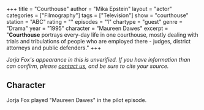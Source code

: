 +++
title = "Courthouse"
author = "Mika Epstein"
layout = "actor"
categories = ["Filmography"]
tags = ["Television"]
show = "courthouse"
station = "ABC"
rating = ""
episodes = "1"
chartype = "guest"
genre = "Drama"
year = "1995"
character = "Maureen Dawes"
excerpt = "<strong>Courthouse</strong> portrays every-day life in one courthouse, mostly dealing with trials and tribulations of people who are employed there - judges, district attorneys and public defenders."
+++

_Jorja Fox's appearance in this is unverified. If you have information than can confirm, please [contact us](https://jorjafox.net/contact/), and be sure to cite your source._

## Character

Jorja Fox played "Maureen Dawes" in the pilot episode.